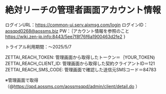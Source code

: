 # 絶対リーチの管理者画面アカウント情報

ログインURL：https://common-ui.serv.aixmsg.com/login 
ログインID：aosqpd0268@aossms.biz
PW：｛アカウント情報を参照のこと https://wiki.zen-jp.info:8443/5ee7f8f76f6a1900463d2fe2 }

トライアル利用期間：～2025/5/7


ZETTAI_REACH_TOKEN: 管理画面から取得したトークン＝｛YOUR_TOKEN｝
ZETTAI_REACH_CLIENT_ID: 管理画面から取得した契約クライアントID＝121
ZETTAI_REACH_SMS_CODE: 管理画面で確認した送信元SMSコード＝84783

※管理画面で取得（@https://qpd.aossms.com/aossmsqpd/admin/client/detail.do ）
